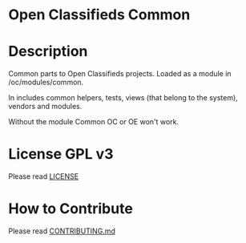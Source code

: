 #  Open Classifieds Common


# Description
Common parts to Open Classifieds projects. Loaded as a module in /oc/modules/common.

In includes common helpers, tests, views (that belong to the system), vendors and modules. 

Without the module Common OC or OE won't work.

# License GPL v3
Please read [LICENSE](LICENSE)

# How to Contribute
Please read [CONTRIBUTING.md](CONTRIBUTING.md)